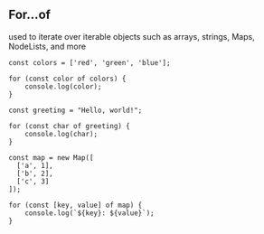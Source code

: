 ## For...of

used to iterate over iterable objects such as arrays, strings, Maps, NodeLists, and more

```
const colors = ['red', 'green', 'blue'];

for (const color of colors) {
    console.log(color);
}
```

```
const greeting = "Hello, world!";

for (const char of greeting) {
    console.log(char);
}
```

```
const map = new Map([
  ['a', 1],
  ['b', 2],
  ['c', 3]
]);

for (const [key, value] of map) {
    console.log(`${key}: ${value}`);
}
```
